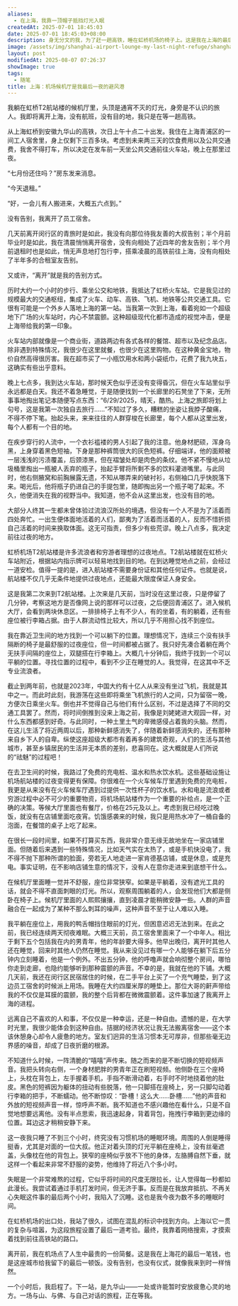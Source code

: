 ```yaml
---
aliases:
  - 在上海，我靠一顶帽子抵挡灯光入眠
createdAt: 2025-07-01 18:45:03
date: 2025-07-01 18:45:03+08:00
description: 身无分文的我，为了赶一趟高铁，睡在虹桥机场的椅子上。这是我在上海的最后一晚，没有告别，也没有体面，只有一顶帽子挡着灯光，一碗泡面暖着肚子。
image: /assets/img/shanghai-airport-lounge-my-last-night-refuge/shanghai.png
layout: post
modifiedAt: 2025-08-07 07:26:37
showImage: true
tags:
  - 随笔
title: 上海：机场候机厅是我最后一夜的避风港
---
```


我躺在虹桥T2航站楼的候机厅里，头顶是通宵不灭的灯光，身旁是不认识的旅人。我即将离开上海，没有航班，没有目的地，我只是在等一趟高铁。

从上海虹桥到安徽九华山的高铁，次日上午十点二十出发。我住在上海青浦区的一间工人宿舍里，身上仅剩下三百多块。考虑到未来两三天的饮食费用以及公共交通费，我舍不得打车，所以决定在发车前一天坐公共交通前往火车站，晚上在那里过夜。

“七月份还住吗？”房东发来消息。

“今天退租。”

“好，一会儿有人搬进来，大概五六点到。”

没有告别，我离开了员工宿舍。

几天前离开闵行区的青旅时是如此，我没有向那位待我友善的大叔告别；半个月前毕业时是如此，我在清晨悄悄离开宿舍，没有向相处了近四年的舍友告别；半个月前退租时也是如此，悄无声息地打包行李，搭乘凌晨的高铁前往上海，没有向相处了半年多的合租室友告别。

又或许，“离开”就是我的告别方式。

历时大约一个小时的步行、乘坐公交和地铁，我抵达了虹桥火车站。它是我见过的规模最大的交通枢纽，集成了火车、动车、高铁、飞机、地铁等公共交通工具。它很有可能是一个外乡人落地上海的第一站。当我第一次到上海，看着宛如一个超级地下广场的火车站时，内心不禁震颤。这种超级现代化都市造成的视觉冲击，便是上海带给我的第一印象。

火车站内部就像是一个商业街，道路两边有各式各样的餐馆、超市以及纪念品店。除非遇到特殊情况，我很少在这里就餐，也很少在这里购物。在这种黄金宝地，物价自然高得很厉害。我在超市买了一小瓶饮用水和两小袋纸巾，花费了我九块五，这确实有些出乎意料。

晚上七点多，我到达火车站，那时候天色似乎还没有变得昏沉，但在火车站里似乎永远都是白天。我还不着急睡觉，于是随便找到一个长廊里的石凳坐了下来，无所事事地掏出笔记本随便写点东西：“6/29/2025，晴天，酷热。上海之旅即将划上句号，这是我第一次独自去旅行……”不知过了多久，糟糕的坐姿让我脖子酸痛，不得不停下笔。抬起头来，来来往往的人群穿梭在长廊里，每个人都从这里出发，每个人都有一个目的地。

在疾步穿行的人流中，一个衣衫褴褛的男人引起了我的注意。他身材肥硕，浑身乌黑，上身穿着黑色短袖，下身是那种裤筒很大的灰色短裤。仔细端详，他的面颊被一层浅浅的污渍覆盖，后颈漆黑，但在褶皱处却是肉色的条纹。他不紧不慢地从垃圾桶里掏出一瓶被人丢弃的瓶子，抬起手臂将所剩不多的饮料灌进嘴里。与此同时，他右侧腋窝和前胸展露无遗，不知从哪弄来的破衬衫，右侧袖口几乎快脱落下来。喝光后，他将瓶子扔进自己的手提包里，随即掏出另一个瓶子喝了起来。不久，他便消失在我的视野当中。我知道，他不会从这里出发，也没有目的地。

大部分人终其一生都未曾体验过流浪汉所处的境遇，但没有一个人不是为了活着而四处奔忙。一出生便体面地活着的人们，鄙夷为了活着而活着的人，反而不惜折损自己活着的时间来换取体面。这无可指责，但多少有些荒谬。晚上八点多，我决定前往过夜的地方。

虹桥机场T2航站楼是许多流浪者和穷游者理想的过夜地点。T2航站楼就在虹桥火车站附近，根据站内指示牌可以轻易地找到目的地。在到达睡觉地点之前，会经过一道安检。值得一提的是，进入航站楼不需要身份证和其他任何证件。也就是说，航站楼不仅几乎无条件地提供过夜地点，还能最大限度保证人身安全。

这是我第二次来到T2航站楼。上次来是几天前，当时没在这里过夜，只是停留了几分钟，考察这地方是否像网上说的那样可以过夜，之后便回青浦区了。进入候机大厅，会看到两块休息区。一排排椅子上有不少人，有的坐着，有的躺着，还有些座位被行李箱占据。由于人群流动性比较大，所以几乎不用担心找不到座位。

我在靠近卫生间的地方找到一个可以躺下的位置。理想情况下，连续三个没有扶手隔断的椅子是最舒服的过夜座位，但一时间都被占据了。我只好先凑合着躺在两个无扶手间隔的座位上，双腿搭在行李箱上。大概几十分钟后，我终于找到一个可以平躺的位置。寻找位置的过程中，看到不少正在睡觉的人。我觉得，在这其中不乏专业流浪者。

截止到两年前，也就是2023年，中国大约有十亿人从来没有坐过飞机，我就是其中之一。而此时此刻，我游荡在这些即将乘坐飞机旅行的人之间，只为留宿一晚，方便次日乘坐火车。倒也并不觉得自己与他们有什么区别，不过是选择了不同的交通工具罢了。然而，将时间倒推到没来上海之前，我像是刘姥姥进大观园一样，对什么东西都感到好奇。与此同时，一种土里土气的卑微感侵占着我的头脑。然而，在这儿生活了将近两周以后，那种新鲜感消失了，伴随着新鲜感消失的，还有那种来自乡下人的自卑。纵使这座超级大都市有着再多的建筑奇观，人们的生活与其他城市，甚至乡镇居民的生活并无本质的差别，悲喜同在。这大概就是人们所说的“祛魅”的过程吧！

在去卫生间的时候，我路过了免费的充电桩、温水和热水饮水机。这些基础设施让机场航站楼的过夜变得更有保障。你很难在一个火车候车厅里遇到免费的充电桩，我更是从来没有在火车候车厅遇到过提供一次性杯子的饮水机。水和电是流浪或者穷游过程中必不可少的重要物资，将机场航站楼作为一个重要的补给点，是一个正确的决策。等候大厅里面也有餐厅，价格在25元及以上。考虑到我已经吃过晚饭，就没有在店铺里面吃夜宵。饥饿感袭来的时候，我只是用热水冲了一桶自备的泡面，在餐馆的桌子上吃了起来。

在很长一段时间里，如果不打算买东西，我非常介意无缘无故地坐在一家店铺里面。但随着后来遇到一些特殊情况，比如天气实在太热了，或是手机快没电了，我不得不抛下那种所谓的脸面，旁若无人地走进一家肯德基店铺，或是休息，或是充电。事实证明，在不影响店铺生意的情况下，没有人在意你走进来到底想干什么。

在候机厅里面睡一觉并不舒服，座位非常狭窄。如果是平躺着，没有遮光工具的话，就会不得不直面刺眼的灯光。所以，观察周围躺着的人，会发现他们大都是侧卧在椅子上。候机厅里面的人熙熙攘攘，直到凌晨才能稍微安静一些。人群的声音融合在一起成为了某种不那么刺耳的噪声，这种声音不至于让人难以入睡。

我平躺在座位上，用我的鸭舌帽挡住眼前的灯光，但困意迟迟无法到来。在此之前，我已经连续两天彻夜难眠。大概三天前，员工宿舍里面来了一个中年人。相比于剩下五个包括我在内的男青年，他的年龄要大得多。他早出晚归，离开时其他人还在睡觉，回来时其他人仍然在睡觉。我从来没见过有哪一个人能够在躺下后五分钟内立刻睡着，他是一个例外。不出五分钟，他的呼噜声就会响彻整个房间，哪怕你走到走廊，也隐约能够听到那种震颤的声音。不幸的是，我就在他的下铺。大概几天前，我还在闵行区民宿居住的时候，在二手平台上买了一个充气睡垫，到了这边员工宿舍的时候派上用场。我睡在大约四厘米厚的睡垫上。那位大哥的鼾声带给我的不仅仅是耳膜的震颤，我的整个后背都在微微震颤着。这件事加速了我离开上海的进程。

远离自己不喜欢的人和事，不仅仅是一种幸运，还是一种自由。遗憾的是，在大学时光里，我很少能体会到这种自由。拮据的经济状况让我无法搬离宿舍——这个本该休憩身心却令人疲惫的地方。室友们迥异的生活习惯本无可厚非，但那些毫无边界感的噪音，却成了日夜折磨的根源。

不知道什么时候，一阵清脆的“嘻嘻”声传来。随之而来的是不断切换的短视频声音。我把头转向右侧，一个身材肥胖的男青年正在刷短视频。他侧卧在三个座椅上，头枕在背包上，左手握着手机，手指不断滑动着，右手时不时地挠着他的肚皮。黑色的短裤因为躯体的扭动有些脱落，他一只脚搭在座椅上，另一只脚勾动着行李箱的把手，不断蠕动。他不断惊叹：“卧槽！这么大……卧槽……”他的声音和外放的短视频声音一样，惊呼声不断。我不知道也不感兴趣他在看什么，只是不自觉地想要远离他。没有半点思索，我迅速起身，背着背包，拖拽行李箱到更边缘的位置。耳边这才稍稍安静下来。

这一夜我只睡了不到三个小时，终究没有习惯机场的睡眠环境。周围的人倒是睡得挺香，尤其是对面的一位大叔。他正对着头顶的灯光平躺在座椅上，没有丝毫遮盖，头像枕在他的背包上。狭窄的座椅似乎放不下他的身体，左胳膊自然下垂，就这样一个看起来非常不舒服的姿势，他维持了将近八个多小时。

失眠是一个非常难熬的过程，它似乎将时间的尺度无限拉长，让人觉得每一秒都如此漫长。我尝试着通过手机打发时间，但无济于事。反而是在我放弃抵抗、不再关心失眠这件事的最后两个小时，我陷入了沉睡。这也是我今夜为数不多的睡眠时间。

在虹桥机场的出口处，我站了很久，试图在混乱的标识中找到方向。上海以它一贯的复杂与喧嚣，为这段旅程设置了最后一道考验。最终，我靠着网络搜索，才摸索着找到前往高铁站的路口。

离开前，我在机场点了人生中最贵的一份简餐。这是我在上海花的最后一笔钱，也是这座城市给我留下的最后一顿饭。没有告别，也没有仪式，就像我来到时一样悄然。

一个小时后，我启程了。下一站，是九华山——一处或许能暂时安放疲惫心灵的地方。一场与山、与佛、与自己对话的旅程，正在等我。
